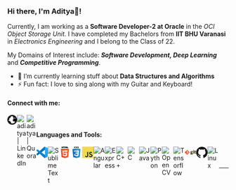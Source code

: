 ### Hi there, I'm Aditya👋️!
Currently, I am working as a **Software Developer-2 at Oracle** in the *OCI Object Storage Unit*. I have completed my Bachelors from **IIT BHU Varanasi** in *Electronics Engineering* and I belong to the Class of 22.

<!--I will be interning as a ***Member Technical Staff (MTS)*** in the ***Server Technology Group*** @ **ORACLE** in the summer of 2021.-->
My Domains of Interest include: ***Software Development, Deep Learning*** and ***Competitive Programming***.
<!--- 🔭 I’m currently working on a **Federated Learning** Project!-->
- 🌱 I’m currently learning stuff about **Data Structures and Algorithms**
- ⚡  Fun fact: I love to sing along with my Guitar and Keyboard!

#### Connect with me:

[<img align="left" alt="aditya-portfolio" width="22px" src="https://raw.githubusercontent.com/iconic/open-iconic/master/svg/globe.svg" />][website]
<!--[<img align="left" alt="aditya | Twitter" width="22px" src="https://cdn.jsdelivr.net/npm/simple-icons@v3/icons/twitter.svg" />][twitter]-->
[<img align="left" alt="aditya | LinkedIn" width="22px" src="https://cdn.jsdelivr.net/npm/simple-icons@v3/icons/linkedin.svg" />][linkedin]
<!--[<img align="left" alt="aditya | Instagram" width="22px" src="https://cdn.jsdelivr.net/npm/simple-icons@v3/icons/instagram.svg" />][instagram]-->
<!--[<img align="left" alt="aditya | Facebook" width="22px" src="https://cdn.jsdelivr.net/npm/simple-icons@v3/icons/facebook.svg" />][facebook]-->
[<img align="left" alt="aditya | Quora" width="22px" src="https://cdn.jsdelivr.net/npm/simple-icons@v3/icons/quora.svg" />][quora]

<br />

#### Languages and Tools:

<img align="left" alt="Visual Studio Code" width="26px" src="https://raw.githubusercontent.com/github/explore/80688e429a7d4ef2fca1e82350fe8e3517d3494d/topics/visual-studio-code/visual-studio-code.png" />
<img align="left" alt="Sublime Text" width="26px" src="https://upload.wikimedia.org/wikipedia/en/d/d2/Sublime_Text_3_logo.png" />
<img align="left" alt="HTML5" width="26px" src="https://raw.githubusercontent.com/github/explore/80688e429a7d4ef2fca1e82350fe8e3517d3494d/topics/html/html.png" />
<img align="left" alt="CSS3" width="26px" src="https://raw.githubusercontent.com/github/explore/80688e429a7d4ef2fca1e82350fe8e3517d3494d/topics/css/css.png" />
<img align="left" alt="JavaScript" width="26px" src="https://raw.githubusercontent.com/github/explore/80688e429a7d4ef2fca1e82350fe8e3517d3494d/topics/javascript/javascript.png" />
<img align="left" alt="Angular" width="26px" src="https://angular.io/assets/images/logos/angularjs/AngularJS-Shield.svg" />
<img align="left" alt="Express" width="26px" src="https://d2eip9sf3oo6c2.cloudfront.net/tags/images/000/000/359/full/expressjslogo.png" />
<img align="left" alt="C++" width="26px" src="https://i.pinimg.com/originals/99/f8/87/99f887833c475448723d3c9ac16c179b.png" />
<img align="left" alt="C" width="26px" src="https://www.pngitem.com/pimgs/m/31-312155_c-programming-language-logo-hd-png-download.png" />
<img align="left" alt="Java" width="26px" src="https://i.pinimg.com/originals/e9/94/61/e99461fdd5b3db8bdb3081d8acf5e524.png" />
<img align="left" alt="Python" width="26px" src="https://upload.wikimedia.org/wikipedia/commons/thumb/c/c3/Python-logo-notext.svg/600px-Python-logo-notext.svg.png" />
<img align="left" alt="OpenCV" width="26px" src="https://upload.wikimedia.org/wikipedia/commons/3/32/OpenCV_Logo_with_text_svg_version.svg" />
<img align="left" alt="Tensorflow" width="26px" src="https://upload.wikimedia.org/wikipedia/commons/thumb/2/2d/Tensorflow_logo.svg/1200px-Tensorflow_logo.svg.png" />
<img align="left" alt="Git" width="26px" src="https://raw.githubusercontent.com/github/explore/80688e429a7d4ef2fca1e82350fe8e3517d3494d/topics/git/git.png" />
<img align="left" alt="GitHub" width="26px" src="https://raw.githubusercontent.com/github/explore/78df643247d429f6cc873026c0622819ad797942/topics/github/github.png" />
<img align="left" alt="Linux" width="26px" src="https://upload.wikimedia.org/wikipedia/commons/thumb/3/35/Tux.svg/1200px-Tux.svg.png" />

<br />
<br />

---

[website]: https://adipro7.github.io
<!--[twitter]: https://twitter.com/_AdityaPrakash_-->
<!--[instagram]: https://www.instagram.com/aditya_prakash_gupta/-->
[linkedin]: https://www.linkedin.com/in/aditya-prakash-gupta/
<!--[facebook]: https://www.facebook.com/apg1167-->
[quora]: https://www.quora.com/profile/Aditya-Prakash-Gupta-1
